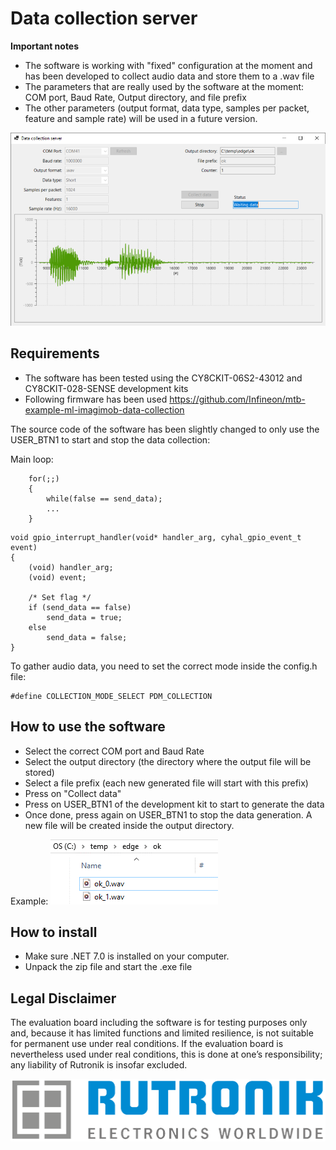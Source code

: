 # Data collection server

**Important notes**
- The software is working with "fixed" configuration at the moment and has been developed to collect audio data and store them to a .wav file
- The parameters that are really used by the software at the moment: COM port, Baud Rate, Output directory, and file prefix
- The other parameters (output format, data type, samples per packet, feature and sample rate) will be used in a future version.

<img src="pictures/gui_signal.PNG" style="zoom:100%;" />

## Requirements
- The software has been tested using the CY8CKIT-06S2-43012 and CY8CKIT-028-SENSE development kits
- Following firmware has been used https://github.com/Infineon/mtb-example-ml-imagimob-data-collection

The source code of the software has been slightly changed to only use the USER_BTN1 to start and stop the data collection:

Main loop:
```
    for(;;)
    {
    	while(false == send_data);
        ...
    }
```

```
void gpio_interrupt_handler(void* handler_arg, cyhal_gpio_event_t event)
{
    (void) handler_arg;
    (void) event;

    /* Set flag */
    if (send_data == false)
    	send_data = true;
    else
    	send_data = false;
}
```

To gather audio data, you need to set the correct mode inside the config.h file:
```
#define COLLECTION_MODE_SELECT PDM_COLLECTION
```

## How to use the software

- Select the correct COM port and Baud Rate
- Select the output directory (the directory where the output file will be stored)
- Select a file prefix (each new generated file will start with this prefix)
- Press on "Collect data"
- Press on USER_BTN1 of the development kit to start to generate the data
- Once done, press again on USER_BTN1 to stop the data generation. A new file will be created inside the output directory.

Example: 
<img src="pictures/software_output.PNG" style="zoom:100%;" />

## How to install

- Make sure .NET 7.0 is installed on your computer.
- Unpack the zip file and start the .exe file

## Legal Disclaimer

The evaluation board including the software is for testing purposes only and, because it has limited functions and limited resilience, is not suitable for permanent use under real conditions. If the evaluation board is nevertheless used under real conditions, this is done at one’s responsibility; any liability of Rutronik is insofar excluded. 

<img src="pictures/rutronik.png" style="zoom:50%;" />